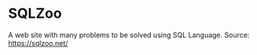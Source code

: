 # SQLZoo
A web site with many problems to be solved using SQL Language. Source: https://sqlzoo.net/

